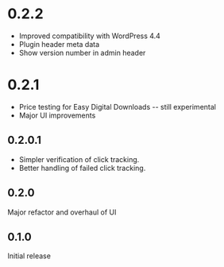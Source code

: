 # 0.2.2
* Improved compatibility with WordPress 4.4
* Plugin header meta data
* Show version number in admin header

# 0.2.1
* Price testing for Easy Digital Downloads -- still experimental
* Major UI improvements

## 0.2.0.1
* Simpler verification of click tracking.
* Better handling of failed click tracking.

## 0.2.0
Major refactor and overhaul of UI

## 0.1.0
Initial release
